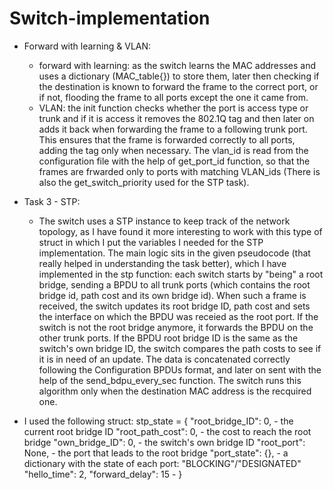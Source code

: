 # Switch-implementation

* Forward with learning & VLAN:
    - forward with learning: as the switch learns the MAC addresses and uses
    a dictionary (MAC_table{}) to store them, later then checking if the destination
    is known to forward the frame to the correct port, or if not, flooding the frame
    to all ports except the one it came from. 
    - VLAN: the init function checks whether the port is access type or trunk
    and if it is access it removes the 802.1Q tag and then later on adds it back
    when forwarding the frame to a following trunk port. This ensures that the
    frame is forwarded correctly to all ports, adding the tag only when necessary.
    The vlan_id is read from the configuration file with the help of get_port_id
    function, so that the frames are frwarded only to ports with matching VLAN_ids
    (There is also the get_switch_priority used for the STP task).

* Task 3 - STP: 
    - The switch uses a STP instance to keep track of the network topology, as
    I have found it more interesting to work with this type of struct in which
    I put the variables I needed for the STP implementation. The main logic sits
    in the given pseudocode (that really helped in understanding the task better),
    which I have implemented in the stp function: each switch starts by "being" a
    root bridge, sending a BPDU to all trunk ports (which contains the root bridge id,
    path cost and its own bridge id). When such a frame is received, the switch
    updates its root bridge ID, path cost and sets the interface on which the BPDU was
    receied as the root port. If the switch is not the root bridge anymore, it forwards
    the BPDU on the other trunk ports. If the BPDU root bridge ID is the same as the
    switch's own bridge ID, the switch compares the path costs to see if it is in need
    of an update. The data is concatenated correctly following the Configuration BPDUs
    format, and later on sent with the help of the send_bdpu_every_sec function. The
    switch runs this algorithm only when the destination MAC address
    is the recquired one.

* I used the following struct:
stp_state = {
    "root_bridge_ID": 0, - the current root bridge ID
    "root_path_cost": 0, - the cost to reach the root bridge
    "own_bridge_ID": 0, - the switch's own bridge ID
    "root_port": None, - the port that leads to the root bridge
    "port_state": {}, - a dictionary with the state of each port: "BLOCKING"/"DESIGNATED"
    "hello_time": 2,
    "forward_delay": 15 - 
}

    
